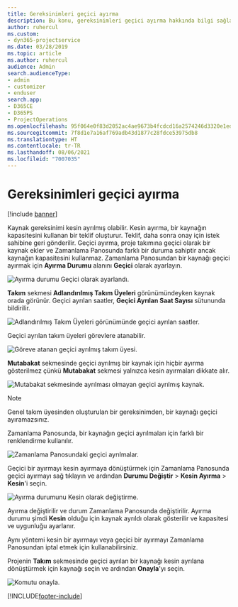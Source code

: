 ```yaml
---
title: Gereksinimleri geçici ayırma
description: Bu konu, gereksinimleri geçici ayırma hakkında bilgi sağlar.
author: ruhercul
ms.custom:
- dyn365-projectservice
ms.date: 03/28/2019
ms.topic: article
ms.author: ruhercul
audience: Admin
search.audienceType:
- admin
- customizer
- enduser
search.app:
- D365CE
- D365PS
- ProjectOperations
ms.openlocfilehash: 95f064e0f83d2052ac4ae9673b4fcdcd16a2574246d3320e1ed3798cd6ff062b
ms.sourcegitcommit: 7f8d1e7a16af769adb43d1877c28fdce53975db8
ms.translationtype: HT
ms.contentlocale: tr-TR
ms.lasthandoff: 08/06/2021
ms.locfileid: "7007035"
---
```

# <a name="soft-book-requirements"></a>Gereksinimleri geçici ayırma

[!include [banner](../includes/psa-now-project-operations.md)]

Kaynak gereksinimi kesin ayrılmış olabilir. Kesin ayırma, bir kaynağın kapasitesini kullanan bir teklif oluşturur. Teklif, daha sonra onay için istek sahibine geri gönderilir. Geçici ayırma, proje takımına geçici olarak bir kaynak ekler ve Zamanlama Panosunda farklı bir duruma sahiptir ancak kaynağın kapasitesini kullanmaz. Zamanlama Panosundan bir kaynağı geçici ayırmak için **Ayırma Durumu** alanını **Geçici** olarak ayarlayın.

![Ayırma durumu Geçici olarak ayarlandı.](media/Resource-Management-image77.png)

**Takım** sekmesi **Adlandırılmış Takım Üyeleri** görünümündeyken kaynak orada görünür. Geçici ayrılan saatler, **Geçici Ayrılan Saat Sayısı** sütununda bildirilir.

![Adlandırılmış Takım Üyeleri görünümünde geçici ayrılan saatler.](media/Resource-Management-image78.png)

Geçici ayrılan takım üyeleri görevlere atanabilir.

![Göreve atanan geçici ayrılmış takım üyesi.](media/Resource-Management-image79.png)

**Mutabakat** sekmesinde geçici ayrılmış bir kaynak için hiçbir ayırma gösterilmez çünkü **Mutabakat** sekmesi yalnızca kesin ayırmaları dikkate alır.

![Mutabakat sekmesinde ayrılması olmayan geçici ayrılmış kaynak.](media/Resource-Management-image80.png)

> [!NOTE]
> Genel takım üyesinden oluşturulan bir gereksinimden, bir kaynağı geçici ayıramazsınız.

Zamanlama Panosunda, bir kaynağın geçici ayrılmaları için farklı bir renklendirme kullanılır.

![Zamanlama Panosundaki geçici ayrılmalar.](media/Resource-Management-image81.png)

Geçici bir ayırmayı kesin ayırmaya dönüştürmek için Zamanlama Panosunda geçici ayırmayı sağ tıklayın ve ardından **Durumu Değiştir** \> **Kesin Ayırma** \> **Kesin**'i seçin.

![Ayırma durumunu Kesin olarak değiştirme.](media/Resource-Management-image82.png)

Ayırma değiştirilir ve durum Zamanlama Panosunda değiştirilir. Ayırma durumu şimdi **Kesin** olduğu için kaynak ayrıldı olarak gösterilir ve kapasitesi ve uygunluğu ayarlanır.

Aynı yöntemi kesin bir ayırmayı veya geçici bir ayırmayı Zamanlama Panosundan iptal etmek için kullanabilirsiniz.

Projenin **Takım** sekmesinde geçici ayrılan bir kaynağı kesin ayrılana dönüştürmek için kaynağı seçin ve ardından **Onayla**'yı seçin.

![Komutu onayla.](media/Resource-Management-image83.png)


[!INCLUDE[footer-include](../includes/footer-banner.md)]